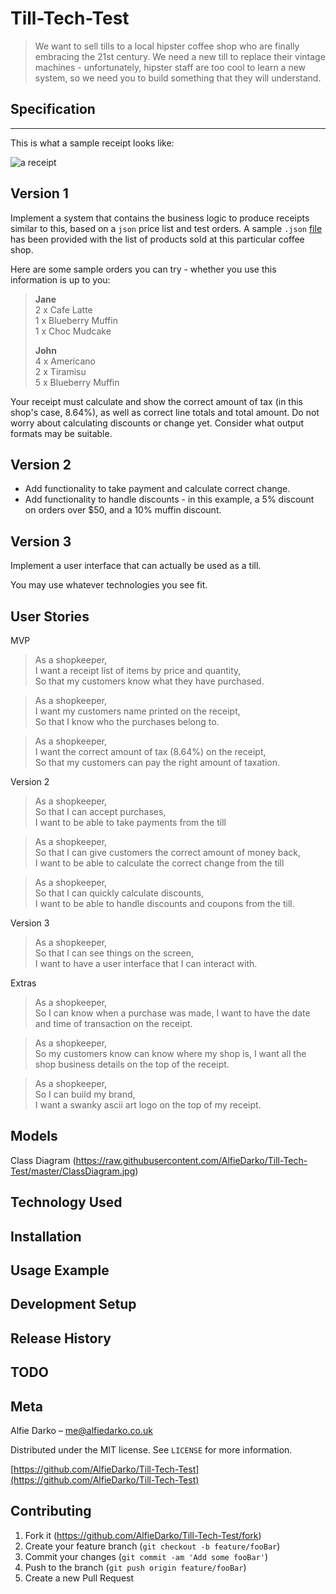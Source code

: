 # Till-Tech-Test

>We want to sell tills to a local hipster coffee shop who are finally embracing the 21st century. We need a new till to replace their vintage machines - unfortunately, hipster staff are too cool to learn a new system, so we need you to build something that they will understand.

## Specification
-------------

This is what a sample receipt looks like:

![a receipt](https://raw.githubusercontent.com/makersacademy/course/master/images/receipt.jpg?token=AQUBdVoGOUpoaKH9m76_plcxpJZLLtRYks5bGFvFwA%3D%3D)


Version 1
---------

Implement a system that contains the business logic to produce receipts similar to this, based on a `json` price list and test orders. A sample `.json` [file](hipstercoffee.json) has been provided with the list of products sold at this particular coffee shop.

Here are some sample orders you can try - whether you use this information is up to you:

> **Jane**  
> 2 x Cafe Latte  
> 1 x Blueberry Muffin  
> 1 x Choc Mudcake  
>
> **John**  
> 4 x Americano  
> 2 x Tiramisu  
> 5 x Blueberry Muffin  

Your receipt must calculate and show the correct amount of tax (in this shop's case, 8.64%), as well as correct line totals and total amount. Do not worry about calculating discounts or change yet. Consider what output formats may be suitable.

Version 2
---------

- Add functionality to take payment and calculate correct change.  
- Add functionality to handle discounts - in this example, a 5% discount on orders over $50, and a 10% muffin discount.

Version 3
---------

Implement a user interface that can actually be used as a till.

You may use whatever technologies you see fit.

## User Stories

MVP
> As a shopkeeper,<Br>
> I want a receipt list of items by price and quantity,<br>
> So that my customers know what they have purchased.

 > As a shopkeeper,<br>
 > I want my customers name printed on the receipt,<br>
 > So that I know who the purchases belong to.<br>

 > As a shopkeeper,<br>
 > I want the correct amount of tax (8.64%) on the receipt,<br>
 > So that my customers can pay the right amount of taxation.

 Version 2
 > As a shopkeeper,<br>
 > So that I can accept purchases,<br>
 > I want to be able to take payments from the till

 > As a shopkeeper,<br>
 > So that I can give customers the correct amount of money back,<br>
 > I want to be able to calculate the correct change from the till

 > As a shopkeeper,<br>
 > So that I can quickly calculate discounts,<br>
 > I want to be able to handle discounts and coupons from the till.

 Version 3
 > As a shopkeeper,<br>
 > So that I can see things on the screen,<br>
 > I want to have a user interface that I can interact with.

Extras
 > As a shopkeeper, <br>
 > So I can know when a purchase was made,
 > I want to have the date and time of transaction on the receipt.

 > As a shopkeeper, <br>
 > So my customers know can know where my shop is,
 > I want all the shop business details on the top of the receipt.

 > As a shopkeeper, <br>
 > So I can build my brand, <br>
 > I want a swanky ascii art logo on the top of my receipt.

## Models
Class Diagram
(https://raw.githubusercontent.com/AlfieDarko/Till-Tech-Test/master/ClassDiagram.jpg)
## Technology Used

## Installation

## Usage Example

## Development Setup

## Release History

## TODO

## Meta

Alfie Darko – me@alfiedarko.co.uk

Distributed under the MIT license. See ``LICENSE`` for more information.

[https://github.com/AlfieDarko/Till-Tech-Test](https://github.com/AlfieDarko/Till-Tech-Test)

## Contributing

1. Fork it (<https://github.com/AlfieDarko/Till-Tech-Test/fork>)
2. Create your feature branch (`git checkout -b feature/fooBar`)
3. Commit your changes (`git commit -am 'Add some fooBar'`)
4. Push to the branch (`git push origin feature/fooBar`)
5. Create a new Pull Request

